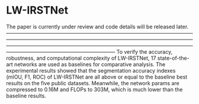 # LW-IRSTNet
The paper is currently under review and code details will be released later.
—————————————————————————————————————————————————————————————————————————————————————————————————————————————————————————————————
To verify the accuracy, robustness, and computational complexity of LW-IRSTNet, 17 state-of-the-art networks are used as baselines for comparative analysis. The experimental results showed that the segmentation accuracy indexes (mIOU, F1, ROC) of LW-IRSTNet are all above or equal to the baseline best results on the five public datasets. Meanwhile, the network params are compressed to 0.16M and FLOPs to 303M, which is much lower than the baseline results.
